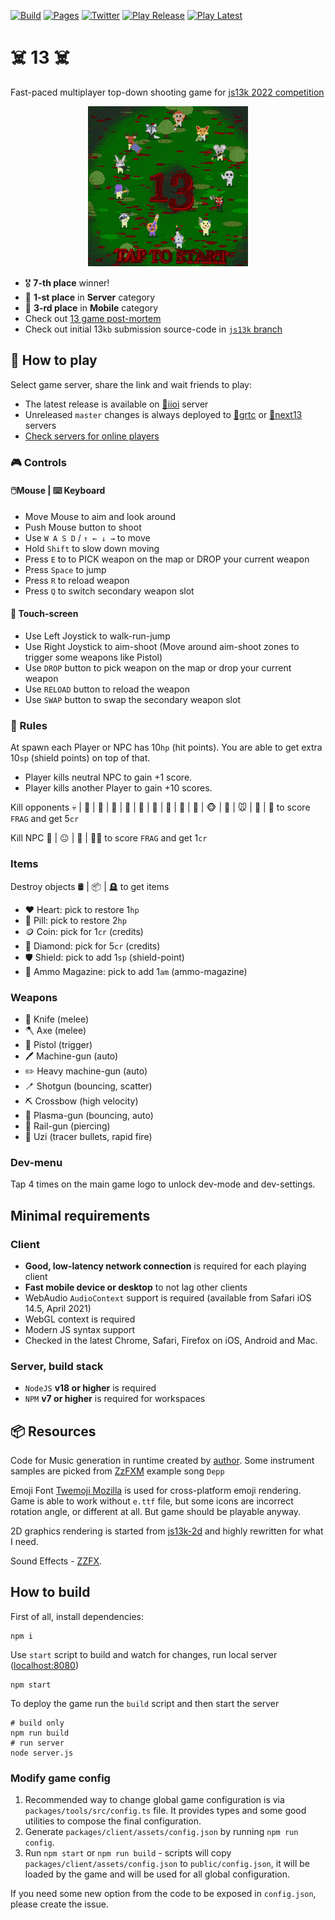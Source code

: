 [![Build](https://github.com/eliasku/13/actions/workflows/build.yml/badge.svg)](https://github.com/eliasku/13/actions/workflows/build.yml)
[![Pages](https://github.com/eliasku/13/actions/workflows/static.yml/badge.svg)](https://github.com/eliasku/13/actions/workflows/static.yml)
[![Twitter](https://img.shields.io/twitter/follow/eliaskuvoice.svg?style=flat&label=Follow&logoColor=white&color=1da1f2&logo=twitter)](https://twitter.com/eliaskuvoice)
[![Play Release](https://img.shields.io/badge/Play%20Release-online-pink.svg)](https://iioi.herokuapp.com/)
[![Play Latest](https://img.shields.io/badge/Play%20Latest-online-olive.svg)](https://next13.herokuapp.com/)

# ☠️ 13 ☠️

Fast-paced multiplayer top-down shooting game for [js13k 2022 competition](https://js13kgames.com/)

<p align="center">
<img src="13.gif">
</p>

- 🎖️ **7-th place** winner!
- 🥇 **1-st place** in **Server** category
- 🥉 **3-rd place** in **Mobile** category
- Check out [13 game post-mortem](https://eliasku.hashnode.dev/13-game)
- Check out initial 13`kb` submission source-code in [`js13k` branch](https://github.com/eliasku/13/tree/js13k)

## 📖 How to play

Select game server, share the link and wait friends to play:

- The latest release is available on [🚪iioi](https://iioi.herokuapp.com/) server
- Unreleased `master` changes is always deployed to [🚪grtc](https://grtc.herokuapp.com/) or [🚪next13](https://next13.herokuapp.com/) servers
- [Check servers for online players](https://eliasku.github.io/13/servers.html)

### 🎮 Controls

#### 🖱️Mouse | ⌨️ Keyboard

- Move Mouse to aim and look around
- Push Mouse button to shoot
- Use `W A S D` / `↑ ← ↓ →` to move
- Hold `Shift` to slow down moving
- Press `E` to to PICK weapon on the map or DROP your current weapon
- Press `Space` to jump
- Press `R` to reload weapon
- Press `Q` to switch secondary weapon slot

#### 📱 Touch-screen

- Use Left Joystick to walk-run-jump
- Use Right Joystick to aim-shoot (Move around aim-shoot zones to trigger some weapons like Pistol)
- Use `DROP` button to pick weapon on the map or drop your current weapon
- Use `RELOAD` button to reload the weapon
- Use `SWAP` button to swap the secondary weapon slot

### 📜 Rules

At spawn each Player or NPC has 10`hp` (hit points). You are able to get extra 10`sp` (shield points) on top of that.

- Player kills neutral NPC to gain +1 score.
- Player kills another Player to gain +10 scores.

Kill opponents 💀 | 👹 | 🤡 | 🤖 | 🎃 | 🦝 | 🐙 | 🐰 | 🦌 | 🐺 | 🐵 | 🦊 | 🐭 | 🦍 | 🐸 to score `FRAG` and get 5`cr`

Kill NPC 🍅 | 😐 | 🐷 | 🎅🏻 to score `FRAG` and get 1`cr`

### Items

Destroy objects 🛢 | 📦 | 🪦 to get items

- ❤️ Heart: pick to restore 1`hp`
- 💊️ Pill: pick to restore 2`hp`
- 🪙️ Coin: pick for 1`cr` (credits)
- 💎️ Diamond: pick for 5`cr` (credits)
- 🛡️ Shield: pick to add 1`sp` (shield-point)
- 🧱️ Ammo Magazine: pick to add 1`am` (ammo-magazine)

### Weapons

- 🔪 Knife (melee)
- 🪓 Axe (melee)
- 🔫 Pistol (trigger)
- 🖊 Machine-gun (auto)
- ️✏️ Heavy machine-gun (auto)
- 🪥 Shotgun (bouncing, scatter)
- ⛏ Crossbow (high velocity)
- 🔌 Plasma-gun (bouncing, auto)
- 🧵 Rail-gun (piercing)
- 🧣 Uzi (tracer bullets, rapid fire)

### Dev-menu

Tap 4 times on the main game logo to unlock dev-mode and dev-settings.

## Minimal requirements

### Client

- **Good, low-latency network connection** is required for each playing client
- **Fast mobile device or desktop** to not lag other clients
- WebAudio `AudioContext` support is required (available from Safari iOS 14.5, April 2021)
- WebGL context is required
- Modern JS syntax support
- Checked in the latest Chrome, Safari, Firefox on iOS, Android and Mac.

### Server, build stack

- `NodeJS` **v18 or higher** is required
- `NPM` **v7 or higher** is required for workspaces

## 📦 Resources

Code for Music generation in runtime created by [author](https://twitter.com/eliaskuvoice). Some instrument samples are picked from [ZzFXM](https://keithclark.github.io/ZzFXM/) example song `Depp`

Emoji Font [Twemoji Mozilla](https://github.com/mozilla/twemoji-colr/releases) is used for cross-platform emoji rendering. Game is able to work without `e.ttf` file, but some icons are incorrect rotation angle, or different at all. But game should be playable anyway.

2D graphics rendering is started from [js13k-2d](https://github.com/kutuluk/js13k-2d) and highly rewritten for what I need.

Sound Effects - [ZZFX](https://github.com/KilledByAPixel/ZzFX).

## How to build

First of all, install dependencies:
```shell
npm i
```

Use `start` script to build and watch for changes, run local server ([localhost:8080](http://localhost:8080))

```shell 
npm start
```

To deploy the game run the `build` script and then start the server
```shell
# build only
npm run build
# run server
node server.js
```

### Modify game config

1. Recommended way to change global game configuration is via `packages/tools/src/config.ts` file. It provides types and some good utilities to compose the final configuration.
2. Generate `packages/client/assets/config.json` by running `npm run config`.
3. Run `npm start` or `npm run build` - scripts will copy `packages/client/assets/config.json` to `public/config.json`, it will be loaded by the game and will be used for all global configuration.

If you need some new option from the code to be exposed in `config.json`, please create the issue.
